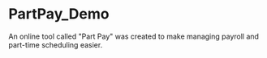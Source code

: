 # PartPay_Demo
An online tool called "Part Pay" was created to make managing payroll and part-time scheduling easier.
